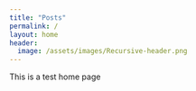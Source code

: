 ```yaml
---
title: "Posts"
permalink: /
layout: home
header:
  image: /assets/images/Recursive-header.png
---
```

This is a test home page
